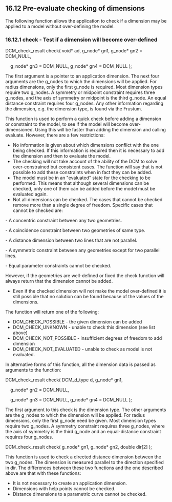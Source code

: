 ## 16.12 Pre-evaluate checking of dimensions

The following function allows the application to check if a dimension may be applied to a model without over-defining the model.

### 16.12.1 check - Test if a dimension will become over-defined

DCM\_check\_result check( void\* ad, g\_node\* gn1, g\_node\* gn2 = DCM\_NULL,

    g\_node\* gn3 = DCM\_NULL, g\_node\* gn4 = DCM\_NULL );

The first argument is a pointer to an application dimension. 
The next four arguments are the g\_nodes to which the dimensions will be applied. 
For radius dimensions, only the first g\_node is required. 
Most dimension types require two g\_nodes. 
A symmetry or midpoint constraint requires three g\_nodes, and the axis of symmetry or midpoint is the third g\_node. 
An equal distance constraint requires four g\_nodes. 
Any other information regarding the dimension, e.g. 
the dimension type, is found via the Frustum.

This function is used to perform a quick check before adding a dimension or constraint to the model, to see if the model will become over-dimensioned. 
Using this will be faster than adding the dimension and calling evaluate. 
However, there are a few restrictions:

- No information is given about which dimensions conflict with the one being checked. 
If this information is required then it is necessary to add the dimension and then to evaluate the model.
- The checking will not take account of the ability of the DCM to solve over-constrained but consistent cases. 
The function will say that is not possible to add these constraints when in fact they can be added.
- The model must be in an "evaluated" state for the checking to be performed. 
This means that although several dimensions can be checked, only one of them can be added before the model must be evaluated again.
- Not all dimensions can be checked. 
The cases that cannot be checked remove more than a single degree of freedom. 
Specific cases that cannot be checked are:

\- A concentric constraint between any two geometries.

\- A coincidence constraint between two geometries of same type.

\- A distance dimension between two lines that are not parallel.

\- A symmetric constraint between any geometries except for two parallel lines.

\- Equal parameter constraints cannot be checked.



However, if the geometries are well-defined or fixed the check function will always return that the dimension cannot be added.
- Even if the checked dimension will not make the model over-defined it is still possible that no solution can be found because of the values of the dimensions.

The function will return one of the following:

- DCM\_CHECK\_POSSIBLE \- the given dimension can be added
- DCM\_CHECK\_UNKNOWN \- unable to check this dimension (see list above)
- DCM\_CHECK\_NOT\_POSSIBLE \- insufficient degrees of freedom to add dimension
- DCM\_CHECK\_NOT\_EVALUATED \- unable to check as model is not evaluated.

In alternative forms of this function, all the dimension data is passed as arguments to the function:

DCM\_check\_result check( DCM\_d\_type d, g\_node\* gn1,

    g\_node\* gn2 = DCM\_NULL,

     g\_node\* gn3 = DCM\_NULL, g\_node\* gn4 = DCM\_NULL );

The first argument to this check is the dimension type. 
The other arguments are the g\_nodes to which the dimension will be applied. 
For radius dimensions, only the first g\_node need be given. 
Most dimension types require two g\_nodes. 
A symmetry constraint requires three g\_nodes, where the axis of symmetry is the third g\_node and an equal-distance constraint requires four g\_nodes.

DCM\_check\_result check( g\_node\* gn1, g\_node\* gn2, double dir\[2\] );

This function is used to check a directed distance dimension between the two g\_nodes. 
The dimension is measured parallel to the direction specified in dir. 
The differences between these two functions and the one described above are that with these functions:

- It is not necessary to create an application dimension.
- Dimensions with help points cannot be checked.
- Distance dimensions to a parametric curve cannot be checked.

